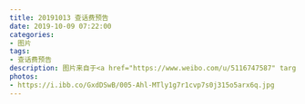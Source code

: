 ```yaml
---
title: 20191013 查话费预告
date: 2019-10-09 07:22:00
categories:
- 图片
tags:
- 查话费预告
description: 图片来自于<a href="https://www.weibo.com/u/5116747587" target="_blank">Nicole发发</a>10.13周日晚八点半茶话会～，话题部YY见喔～ ​​​​
photos:
- https://i.ibb.co/GxdDSwB/005-Ahl-MTly1g7r1cvp7s0j315o5arx6q.jpg
---
```

